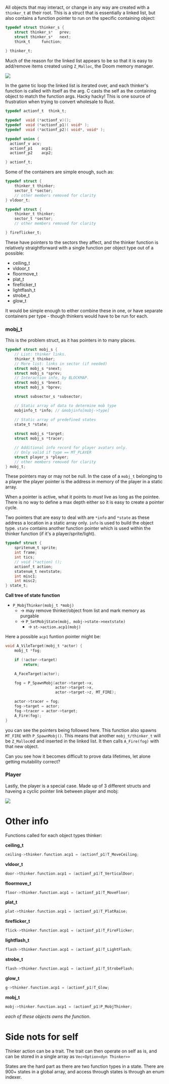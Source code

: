 All objects that may interact, or change in any way are created with a `thinker_t` at their root. This is a struct that is essentially a linked list, but also contains a function pointer to run on the specific containing object:

```C
typedef struct thinker_s {
    struct thinker_s*	prev;
    struct thinker_s*	next;
    think_t		function;
    
} thinker_t;
```

Much of the reason for the linked list appears to be so that it is easy to add/remove items created using `Z_Malloc`, the Doom memory manager.

![](./images/thinker_links.png)

In the game tic loop the linked list is iterated over, and each thinker's function is called with itself as the arg. C casts the self as the containing object to match the function args. Hacky hacky! This is one source of frustration when trying to convert wholesale to Rust.

```C
typedef actionf_t  think_t;

typedef  void (*actionf_v)();
typedef  void (*actionf_p1)( void* );
typedef  void (*actionf_p2)( void*, void* );

typedef union {
  actionf_v	acv;
  actionf_p1	acp1;
  actionf_p2	acp2;

} actionf_t;
```

Some of the containers are simple enough, such as:

```C
typedef struct {
    thinker_t thinker;
    sector_t *sector;
    // other members removed for clarity
} vldoor_t;
```

```C
typedef struct {
    thinker_t thinker;
    sector_t *sector;
    // other members removed for clarity

} fireflicker_t;
```

These have pointers to the sectors they affect, and the thinker function is relatively straightforward with a single function per object type out of a possible:

- ceiling_t
- vldoor_t
- floormove_t
- plat_t
- fireflicker_t
- lightflash_t
- strobe_t
- glow_t

It would be simple enough to either combine these in one, or have separate containers per type - though thinkers would have to be run for each.


### mobj_t

This is the problem struct, as it has pointers in to many places.

```C
typedef struct mobj_s {
    // List: thinker links.
    thinker_t thinker;
    // More list: links in sector (if needed)
    struct mobj_s *snext;
    struct mobj_s *sprev;
    // Interaction info, by BLOCKMAP.
    struct mobj_s *bnext;
    struct mobj_s *bprev;

    struct subsector_s *subsector;

    // Static array of data to determine mob type
    mobjinfo_t *info; // &mobjinfo[mobj->type]

    // Static array of predefined states
    state_t *state;
    
    struct mobj_s *target;
    struct mobj_s *tracer;

    // Additional info record for player avatars only.
    // Only valid if type == MT_PLAYER
    struct player_s *player;
    // other members removed for clarity
} mobj_t;
```

These pointers may or may not be null. In the case of a `mobj_t` belonging to a player the player pointer is the address in memory of the player in a static array.

When a pointer is active, what it points to *must* live as long as the pointee. There is no way to define a max depth either so it is easy to create a pointer cycle.

Two pointers that are easy to deal with are `*info` and `*state` as these address a location in a static array only. `info` is used to build the object type. `state` contains another function pointer which is used within the thinker function (if it's a player/sprite/light).

```C
typedef struct {
    spritenum_t sprite;
    int frame;
    int tics;
    // void (*action) ();
    actionf_t action;
    statenum_t nextstate;
    int misc1;
    int misc2;
} state_t;
```

**Call tree of state function**

- `P_MobjThinker(mobj_t *mobj)`
  + -> may remove thinker/object from list and mark memory as purgable
  + -> `P_SetMobjState(mobj, mobj->state->nextstate)`
    - -> `st->action.acp1(mobj)`

Here a possible `acp1` funtion pointer might be:

```C
void A_VileTarget(mobj_t *actor) {
    mobj_t *fog;

    if (!actor->target)
        return;

    A_FaceTarget(actor);

    fog = P_SpawnMobj(actor->target->x,
                      actor->target->x,
                      actor->target->z, MT_FIRE);

    actor->tracer = fog;
    fog->target = actor;
    fog->tracer = actor->target;
    A_Fire(fog);
}
```

you can see the pointers being followed here. This function also spawns `MT_FIRE` with `P_SpawnMobj()`. This means that another `mobj_t/thinker_t` will be `Z_Malloc`ed and inserted in the linked list. It then calls `A_Fire(fog)` with that new object.

Can you see how it becomes difficult to prove data lifetimes, let alone getting mutability correct?

### Player

Lastly, the player is a special case. Made up of 3 different structs and haveing a cyclic pointer link between player and mobj:

![](./images/player_links.png)

# Other info

Functions called for each object types thinker:

**ceiling_t**
```C
ceiling->thinker.function.acp1 = (actionf_p1)T_MoveCeiling;
```

**vldoor_t**
```C
door->thinker.function.acp1 = (actionf_p1)T_VerticalDoor;
```

**floormove_t**
```C
floor->thinker.function.acp1 = (actionf_p1)T_MoveFloor;
```

**plat_t**
```C
plat->thinker.function.acp1 = (actionf_p1)T_PlatRaise;
```

**fireflicker_t**
```C
flick->thinker.function.acp1 = (actionf_p1)T_FireFlicker;
```

**lightflash_t**
```C
flash->thinker.function.acp1 = (actionf_p1)T_LightFlash;
```

**strobe_t**
```C
flash->thinker.function.acp1 = (actionf_p1)T_StrobeFlash;
```

**glow_t**
```C
g->thinker.function.acp1 = (actionf_p1)T_Glow;
```

**mobj_t**
```C
mobj->thinker.function.acp1 = (actionf_p1)P_MobjThinker;
```

*each of these objects owns the function*.

# Side nots for self

Thinker action can be a trait. The trait can then operate on self as is, and can be stored in a single array as `Vec<Option<dyn Thinker>>`

States are the hard part as there are two function types in a state. There are 900+ states in a global array, and access through states is through an enum indexer.